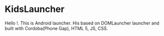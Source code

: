 KidsLauncher
============

Hello !. This is Android launcher. His based on DOMLauncher launcher and built with Cordoba(Phone Gap), HTML 5, JS, CSS.
